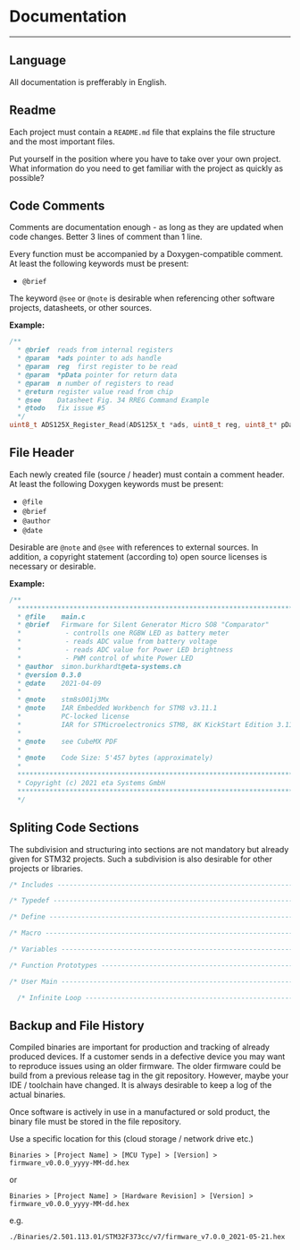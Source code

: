 # Documentation

---

## Language

All documentation is prefferably in English.

## Readme

Each project must contain a `README.md` file that explains the file structure and the most important files. 

Put yourself in the position where you have to take over your own project. 
What information do you need to get familiar with the project as quickly as possible?

## Code Comments

Comments are documentation enough - as long as they are updated when code changes. 
Better 3 lines of comment than 1 line.

Every function must be accompanied by a Doxygen-compatible comment.
At least the following keywords must be present:

- `@brief`

The keyword `@see` or `@note` is desirable when referencing other software projects, datasheets, or other sources.

**Example:**

```c
/**
  * @brief  reads from internal registers
  * @param  *ads pointer to ads handle
  * @param  reg  first register to be read
  * @param  *pData pointer for return data
  * @param  n number of registers to read
  * @return register value read from chip
  * @see    Datasheet Fig. 34 RREG Command Example
  * @todo   fix issue #5
  */
uint8_t ADS125X_Register_Read(ADS125X_t *ads, uint8_t reg, uint8_t* pData, uint8_t n)
```

## File Header

Each newly created file (source / header) must contain a comment header. 
At least the following Doxygen keywords must be present:
- `@file`
- `@brief`
- `@author`
- `@date`

Desirable are `@note` and `@see` with references to external sources. 
In addition, a copyright statement (according to) open source licenses is necessary or desirable.

**Example:**

```c
/** 
  ******************************************************************************
  * @file    main.c
  * @brief   Firmware for Silent Generator Micro SO8 "Comparator"
  *           - controlls one RGBW LED as battery meter
  *           - reads ADC value from battery voltage
  *           - reads ADC value for Power LED brightness
  *           - PWM control of white Power LED
  * @author  simon.burkhardt@eta-systems.ch
  * @version 0.3.0
  * @date    2021-04-09
  * 
  * @note    stm8s001j3Mx
  * @note    IAR Embedded Workbench for STM8 v3.11.1
  *          PC-locked license
  *          IAR for STMicroelectronics STM8, 8K KickStart Edition 3.11
  * 
  * @note    see CubeMX PDF
  *
  * @note    Code Size: 5'457 bytes (approximately)
  * 
  ******************************************************************************
  * Copyright (c) 2021 eta Systems GmbH
  ******************************************************************************
  */
```

## Spliting Code Sections

The subdivision and structuring into sections are not mandatory but already given for STM32 projects. 
Such a subdivision is also desirable for other projects or libraries.

```c
/* Includes ------------------------------------------------------------------*/

/* Typedef -------------------------------------------------------------------*/

/* Define --------------------------------------------------------------------*/

/* Macro ---------------------------------------------------------------------*/

/* Variables -----------------------------------------------------------------*/

/* Function Prototypes -------------------------------------------------------*/

/* User Main -----------------------------------------------------------------*/

  /* Infinite Loop -----------------------------------------------------------*/
```



## Backup and File History

Compiled binaries are important for production and tracking of already produced devices. 
If a customer sends in a defective device you may want to reproduce issues using an older firmware.
The older firmware could be build from a previous release tag in the git repository. 
However, maybe your IDE / toolchain have changed. It is always desirable to keep a log of the actual binaries.

Once software is actively in use in a manufactured or sold product, the binary file must be stored in the file repository.

Use a specific location for this (cloud storage / network drive etc.)

`Binaries > [Project Name] > [MCU Type] > [Version] > firmware_v0.0.0_yyyy-MM-dd.hex`

or

`Binaries > [Project Name] > [Hardware Revision] > [Version] > firmware_v0.0.0_yyyy-MM-dd.hex`

e.g.

`./Binaries/2.501.113.01/STM32F373cc/v7/firmware_v7.0.0_2021-05-21.hex`



